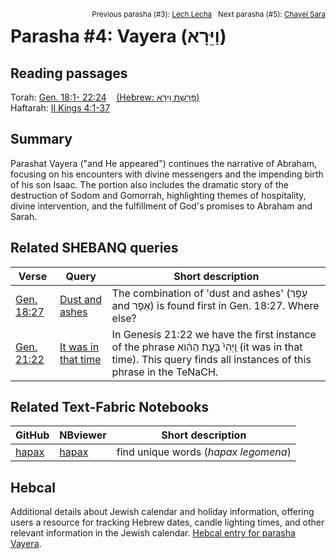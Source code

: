 <span style="float: right;"><sup>Previous parasha (#3): <a href="../03%20-%20Lech%20Lecha/README.md#start">Lech Lecha</a> &nbsp;&nbsp;Next parasha (#5): <a href="../05%20-%20Chayei%20Sarah/README.md#start">Chayei Sara</a></sup></span>
# Parasha #4: Vayera (וַיֵּרָא) <a name="start"></a> 

## Reading passages

Torah: [Gen. 18:1- 22:24](https://www.stepbible.org/?q=version=NASB2020|reference=Gen.18:1-22:24&options=HNVUG) &nbsp;&nbsp; [(Hebrew: פָּרָשַׁת וַיֵּרָא)](https://tikkun.io/#/p/vayera)<br>
Haftarah: [II Kings 4:1-37](https://www.stepbible.org/?q=version=NASB2020|reference=2Kgs.4:1-37&options=HNVUG)

## Summary

Parashat Vayera ("and He appeared") continues the narrative of Abraham, focusing on his encounters with divine messengers and the impending birth of his son Isaac. The portion also includes the dramatic story of the destruction of Sodom and Gomorrah, highlighting themes of hospitality, divine intervention, and the fulfillment of God's promises to Abraham and Sarah.

## Related SHEBANQ queries

Verse | Query | Short description
--- | --- | ---
[Gen. 18:27](https://www.stepbible.org/?q=version=NASB2020\|reference=Gen.18:27&options=HNVUG) | [Dust and ashes](https://shebanq.ancient-data.org/hebrew/text?iid=5556&version=2021&page=1&mr=r&qw=q) | The combination of 'dust and ashes' (עָפָר and אֵפֶר) is found first in Gen. 18:27. Where else?
[Gen. 21:22](https://www.stepbible.org/?q=version=NASB2020\|reference=Gen.21:22&options=HNVUG) | [It was in that time](https://shebanq.ancient-data.org/hebrew/text?iid=5997&version=2021&page=1&mr=r&qw=q) |  In Genesis 21:22 we have the first instance of the phrase וַֽיְהִי֙ בָּעֵ֣ת הַהִ֔וא (it was in that time). This query finds all instances of this phrase in the TeNaCH. 


## Related Text-Fabric Notebooks

GitHub | NBviewer | Short description
---|---|---
[hapax](hapax.ipynb) | [hapax](https://nbviewer.org/github/tonyjurg/Parashot/blob/main/WeeklyParasha/02%20-%20Noach/hapax.ipynb)| find unique words (*hapax legomena*)

## Hebcal

Additional details about Jewish calendar and holiday information, offering users a resource for tracking Hebrew dates, candle lighting times, and other relevant information in the Jewish calendar. [Hebcal entry for parasha Vayera](https://www.hebcal.com/sedrot/vayera).
